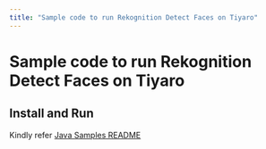 ```yaml
---
title: "Sample code to run Rekognition Detect Faces on Tiyaro"
---
```


# Sample code to run Rekognition Detect Faces on Tiyaro

## Install and Run
Kindly refer [Java Samples README](../../../../../../../../README.md)